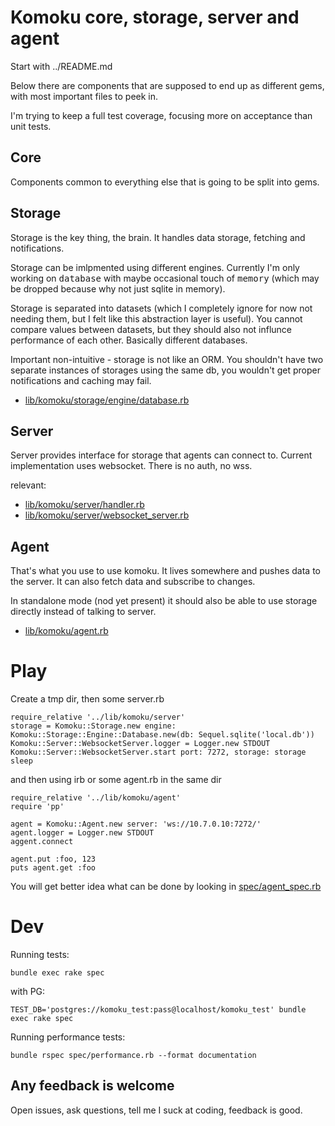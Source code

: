 # Komoku core, storage, server and agent

Start with ../README.md

Below there are components that are supposed to end up as different gems, with most important files to peek in.

I'm trying to keep a full test coverage, focusing more on acceptance than unit tests.

## Core

Components common to everything else that is going to be split into gems.

## Storage

Storage is the key thing, the brain. It handles data storage, fetching and notifications.

Storage can be imlpmented using different engines. Currently I'm only working on <tt>database</tt> with maybe occasional touch of <tt>memory</tt> (which may be dropped because why not just sqlite in memory).

Storage is separated into datasets (which I completely ignore for now not needing them, but I felt like this abstraction layer is useful). You cannot compare values between datasets, but they should also not influnce performance of each other. Basically different databases.

Important non-intuitive - storage is not like an ORM. You shouldn't have two separate instances of storages using the same db, you wouldn't get proper notifications and caching may fail.

* [lib/komoku/storage/engine/database.rb](lib/komoku/storage/engine/database.rb)

## Server

Server provides interface for storage that agents can connect to. Current implementation uses websocket. There is no auth, no wss.

relevant:

* [lib/komoku/server/handler.rb](lib/komoku/server/handler.rb)
* [lib/komoku/server/websocket_server.rb](lib/komoku/server/websocket_server.rb)

## Agent

That's what you use to use komoku. It lives somewhere and pushes data to the server. It can also fetch data and subscribe to changes.

In standalone mode (nod yet present) it should also be able to use storage directly instead of talking to server.

* [lib/komoku/agent.rb](lib/komoku/agent.rb)

# Play

Create a tmp dir, then some server.rb

```
require_relative '../lib/komoku/server'
storage = Komoku::Storage.new engine: Komoku::Storage::Engine::Database.new(db: Sequel.sqlite('local.db'))
Komoku::Server::WebsocketServer.logger = Logger.new STDOUT
Komoku::Server::WebsocketServer.start port: 7272, storage: storage
sleep
```

and then using irb or some agent.rb in the same dir

```
require_relative '../lib/komoku/agent'
require 'pp'

agent = Komoku::Agent.new server: 'ws://10.7.0.10:7272/'
agent.logger = Logger.new STDOUT
aggent.connect

agent.put :foo, 123
puts agent.get :foo
```

You will get better idea what can be done by looking in [spec/agent_spec.rb](spec/agent_spec.rb)

# Dev

Running tests:

```
bundle exec rake spec
```

with PG:

```
TEST_DB='postgres://komoku_test:pass@localhost/komoku_test' bundle exec rake spec
```

Running performance tests:

```
bundle rspec spec/performance.rb --format documentation
```

## Any feedback is welcome

Open issues, ask questions, tell me I suck at coding, feedback is good. 

